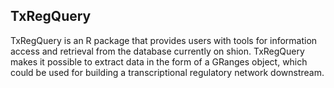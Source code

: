 ## TxRegQuery 

TxRegQuery is an R package that provides users with tools for information access and retrieval from the database currently on shion. TxRegQuery makes it possible to extract data in the form of a GRanges object, which could be used for building a transcriptional regulatory network downstream.

